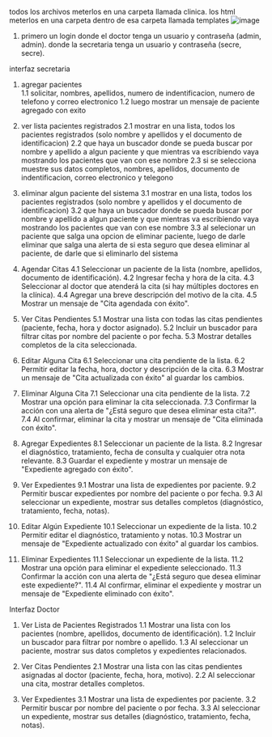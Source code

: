 todos los archivos meterlos en una carpeta llamada clinica. los html meterlos en una carpeta dentro de esa carpeta llamada templates
![image](https://github.com/user-attachments/assets/b9727b34-f1b9-42cd-a649-fa3d2e2a7d7e)

1. primero un login donde el doctor tenga un usuario y contraseña (admin, admin). donde la secretaria tenga un usuario y contraseña (secre, secre).

interfaz secretaria

1. agregar pacientes  
    1.1 solicitar, nombres, apellidos, numero de indentificacion, numero de telefono y correo electronico
    1.2 luego mostrar un mensaje de paciente agregado con exito
    
2. ver lista pacientes registrados
    2.1 mostrar en una lista, todos los pacientes registrados (solo nombre y apellidos y el documento de identificacion)
    2.2 que haya un buscador donde se pueda buscar por nombre y apellido a algun paciente y que mientras va escribiendo vaya mostrando los pacientes que van con ese nombre
    2.3 si se selecciona muestre sus datos completos, nombres, apellidos, documento de indentificacion, correo electronico y telegono

3. eliminar algun paciente del sistema
    3.1 mostrar en una lista, todos los pacientes registrados (solo nombre y apellidos y el documento de identificacion)
    3.2 que haya un buscador donde se pueda buscar por nombre y apellido a algun paciente y que mientras va escribiendo vaya mostrando los pacientes que van con ese nombre
    3.3 al selecionar un paciente que salga una opcion de eliminar paciente, luego de darle eliminar que salga una alerta de si esta seguro que desea eliminar al paciente, de darle que si eliminarlo del sistema

4. Agendar Citas
    4.1 Seleccionar un paciente de la lista (nombre, apellidos, documento de identificación).
    4.2 Ingresar fecha y hora de la cita.
    4.3 Seleccionar al doctor que atenderá la cita (si hay múltiples doctores en la clínica).
    4.4 Agregar una breve descripción del motivo de la cita.
    4.5 Mostrar un mensaje de "Cita agendada con éxito".

5. Ver Citas Pendientes
    5.1 Mostrar una lista con todas las citas pendientes (paciente, fecha, hora y doctor asignado).
    5.2 Incluir un buscador para filtrar citas por nombre del paciente o por fecha.
    5.3 Mostrar detalles completos de la cita seleccionada.

6. Editar Alguna Cita
    6.1 Seleccionar una cita pendiente de la lista.
    6.2 Permitir editar la fecha, hora, doctor y descripción de la cita.
    6.3 Mostrar un mensaje de "Cita actualizada con éxito" al guardar los cambios.

7. Eliminar Alguna Cita
    7.1 Seleccionar una cita pendiente de la lista.
    7.2 Mostrar una opción para eliminar la cita seleccionada.
    7.3 Confirmar la acción con una alerta de "¿Está seguro que desea eliminar esta cita?".
    7.4 Al confirmar, eliminar la cita y mostrar un mensaje de "Cita eliminada con éxito".

8. Agregar Expedientes
    8.1 Seleccionar un paciente de la lista.
    8.2 Ingresar el diagnóstico, tratamiento, fecha de consulta y cualquier otra nota relevante.
    8.3 Guardar el expediente y mostrar un mensaje de "Expediente agregado con éxito".

9. Ver Expedientes
    9.1 Mostrar una lista de expedientes por paciente.
    9.2 Permitir buscar expedientes por nombre del paciente o por fecha.
    9.3 Al seleccionar un expediente, mostrar sus detalles completos (diagnóstico, tratamiento, fecha, notas).

10. Editar Algún Expediente
    10.1 Seleccionar un expediente de la lista.
    10.2 Permitir editar el diagnóstico, tratamiento y notas.
    10.3 Mostrar un mensaje de "Expediente actualizado con éxito" al guardar los cambios.

11. Eliminar Expedientes
    11.1 Seleccionar un expediente de la lista.
    11.2 Mostrar una opción para eliminar el expediente seleccionado.
    11.3 Confirmar la acción con una alerta de "¿Está seguro que desea eliminar este expediente?".
    11.4 Al confirmar, eliminar el expediente y mostrar un mensaje de "Expediente eliminado con éxito".
    
Interfaz Doctor
1. Ver Lista de Pacientes Registrados
    1.1 Mostrar una lista con los pacientes (nombre, apellidos, documento de identificación).
    1.2 Incluir un buscador para filtrar por nombre o apellido.
    1.3 Al seleccionar un paciente, mostrar sus datos completos y expedientes relacionados.

2. Ver Citas Pendientes
    2.1 Mostrar una lista con las citas pendientes asignadas al doctor (paciente, fecha, hora, motivo).
    2.2 Al seleccionar una cita, mostrar detalles completos.

3. Ver Expedientes
    3.1 Mostrar una lista de expedientes por paciente.
    3.2 Permitir buscar por nombre del paciente o por fecha.
    3.3 Al seleccionar un expediente, mostrar sus detalles (diagnóstico, tratamiento, fecha, notas).
